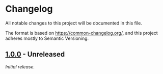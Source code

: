 # Changelog

All notable changes to this project will be documented in this file.

The format is based on <https://common-changelog.org/>, and this project adheres mostly to Semantic Versioning.

## [1.0.0] - Unreleased

_Initial release._

[1.0.0]: https://github.com/ShiJbey/Anansi/releases/tag/v1.0.0
